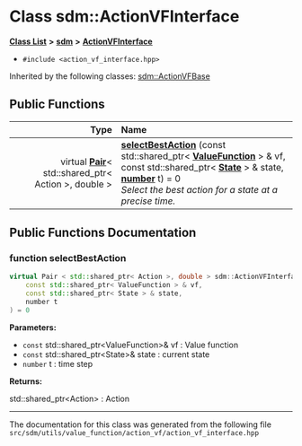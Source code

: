 
# Class sdm::ActionVFInterface

<link rel="stylesheet" href="https://cdnjs.cloudflare.com/ajax/libs/KaTeX/0.5.1/katex.min.css">
<link rel="stylesheet" href="https://cdn.jsdelivr.net/github-markdown-css/2.2.1/github-markdown.css"/>



[**Class List**](annotated.md) **>** [**sdm**](namespacesdm.md) **>** [**ActionVFInterface**](classsdm_1_1ActionVFInterface.md)





* `#include <action_vf_interface.hpp>`





Inherited by the following classes: [sdm::ActionVFBase](classsdm_1_1ActionVFBase.md)










## Public Functions

| Type | Name |
| ---: | :--- |
| virtual [**Pair**](namespacesdm.md#typedef-pair)&lt; std::shared\_ptr&lt; Action &gt;, double &gt; | [**selectBestAction**](classsdm_1_1ActionVFInterface.md#function-selectbestaction) (const std::shared\_ptr&lt; [**ValueFunction**](classsdm_1_1ValueFunction.md) &gt; & vf, const std::shared\_ptr&lt; [**State**](classsdm_1_1State.md) &gt; & state, [**number**](namespacesdm.md#typedef-number) t) = 0<br>_Select the best action for a state at a precise time._  |








## Public Functions Documentation


### function selectBestAction 


```cpp
virtual Pair < std::shared_ptr< Action >, double > sdm::ActionVFInterface::selectBestAction (
    const std::shared_ptr< ValueFunction > & vf,
    const std::shared_ptr< State > & state,
    number t
) = 0
```




**Parameters:**


* `const` std::shared\_ptr&lt;ValueFunction&gt;& vf : Value function 
* `const` std::shared\_ptr&lt;State&gt;& state : current state 
* `number` t : time step 



**Returns:**

std::shared\_ptr&lt;Action&gt; : Action 




        

------------------------------
The documentation for this class was generated from the following file `src/sdm/utils/value_function/action_vf/action_vf_interface.hpp`
